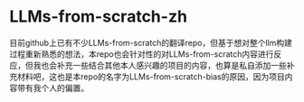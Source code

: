 # LLMs-from-scratch-zh
目前github上已有不少LLMs-from-scratch的翻译repo，但基于想对整个llm构建过程重新熟悉的想法，本repo也会针对性的对LLMs-from-scratch内容进行反应，但我也会补充一些结合其他本人感兴趣的项目的内容，也算是私自添加一些补充材料吧，这也是本repo的名字为LLMs-from-scratch-bias的原因，因为项目内容带有我个人的偏置。